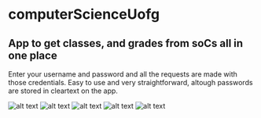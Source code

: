 # computerScienceUofg

## App to get classes, and grades from soCs all in one place
Enter your username and password and all the requests are made with those credentials. 
Easy to use and very straightforward, altough passwords are stored in cleartext on the app.



![alt text](https://github.com/kungFuLambda/computerScienceUofg/blob/master/screenshots/calendarView.png)
![alt text](https://github.com/kungFuLambda/computerScienceUofg/blob/master/screenshots/userView.png)
![alt text](https://github.com/kungFuLambda/computerScienceUofg/blob/master/screenshots/gradeView.png)
![alt text](https://github.com/kungFuLambda/computerScienceUofg/blob/master/screenshots/settingsView.png)
![alt text](https://github.com/kungFuLambda/computerScienceUofg/blob/master/screenshots/socsView.png)

